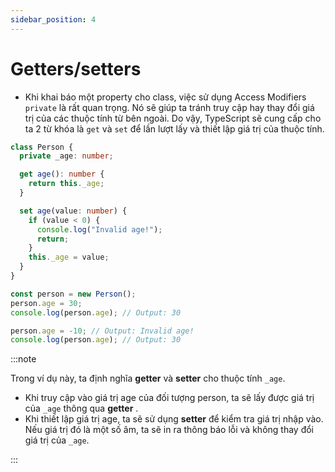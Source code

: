 ```yaml
---
sidebar_position: 4
---
```


# Getters/setters

- Khi khai báo một property cho class, việc sử dụng Access Modifiers `private` là rất quan trọng. Nó sẽ giúp ta tránh truy cập hay thay đổi giá trị của các thuộc tính từ bên ngoài. Do vậy, TypeScript sẽ cung cấp cho ta 2 từ khóa là `get` và `set` để lần lượt lấy và thiết lập giá trị của thuộc tính.

```ts
class Person {
  private _age: number;

  get age(): number {
    return this._age;
  }

  set age(value: number) {
    if (value < 0) {
      console.log("Invalid age!");
      return;
    }
    this._age = value;
  }
}

const person = new Person();
person.age = 30;
console.log(person.age); // Output: 30

person.age = -10; // Output: Invalid age!
console.log(person.age); // Output: 30
```

:::note

Trong ví dụ này, ta định nghĩa **getter** và **setter** cho thuộc tính `_age`.

- Khi truy cập vào giá trị age của đối tượng person, ta sẽ lấy được giá trị của `_age` thông qua **getter** .
- Khi thiết lập giá trị age, ta sẽ sử dụng **setter** để kiểm tra giá trị nhập vào. Nếu giá trị đó là một số âm, ta sẽ in ra thông báo lỗi và không thay đổi giá trị của `_age`.

:::

